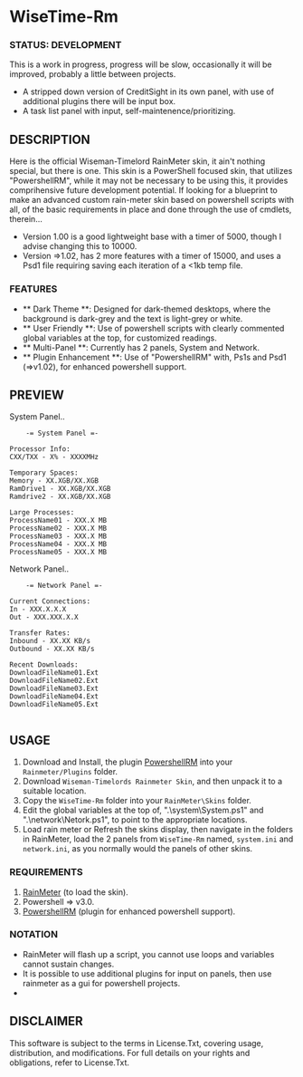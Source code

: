 # WiseTime-Rm

### STATUS: DEVELOPMENT
This is a work in progress, progress will be slow, occasionally it will be improved, probably a little between projects.
- A stripped down version of CreditSight in its own panel, with use of additional plugins there will be input box.
- A task list panel with input, self-maintenence/prioritizing.

## DESCRIPTION
Here is the official Wiseman-Timelord RainMeter skin, it ain't nothing special, but there is one. This skin is a PowerShell focused skin, that utilizes "PowershellRM", while it may not be necessary to be using this, it provides comprihensive future development potential. If looking for a blueprint to make an advanced custom rain-meter skin based on powershell scripts with all, of the basic requirements in place and done through the use of cmdlets, therein...
- Version 1.00 is a good lightweight base with a timer of 5000, though I advise changing this to 10000.
- Version =>1.02, has 2 more features with a timer of 15000, and uses a Psd1 file requiring saving each iteration of a <1kb temp file.


### FEATURES
- ** Dark Theme **: Designed for dark-themed desktops, where the background is dark-grey and the text is light-grey or white.
- ** User Friendly **: Use of powershell scripts with clearly commented global variables at the top, for customized readings.
- ** Multi-Panel **: Currently has 2 panels, System and Network.
- ** Plugin Enhancement **: Use of "PowershellRM" with, Ps1s and Psd1 (=>v1.02), for enhanced powershell support.

## PREVIEW
System Panel..
```
    -= System Panel =-

Processor Info:
CXX/TXX - X% - XXXXMHz

Temporary Spaces:
Memory - XX.XGB/XX.XGB
RamDrive1 - XX.XGB/XX.XGB
Ramdrive2 - XX.XGB/XX.XGB 

Large Processes:
ProcessName01 - XXX.X MB
ProcessName02 - XXX.X MB
ProcessName03 - XXX.X MB
ProcessName04 - XXX.X MB
ProcessName05 - XXX.X MB

```
Network Panel..
```
    -= Network Panel =-

Current Connections:
In - XXX.X.X.X
Out - XXX.XXX.X.X

Transfer Rates:
Inbound - XX.XX KB/s
Outbound - XX.XX KB/s

Recent Downloads:
DownloadFileName01.Ext
DownloadFileName02.Ext
DownloadFileName03.Ext
DownloadFileName04.Ext
DownloadFileName05.Ext
 
```

## USAGE
1. Download and Install, the plugin [PowershellRM](https://github.com/khanhas/PowershellRM) into your `Rainmeter/Plugins` folder.
2. Download `Wiseman-Timelords Rainmeter Skin`, and then unpack it to a suitable location.
3. Copy the `WiseTime-Rm` folder into your `RainMeter\Skins` folder.
4. Edit the global variables at the top of, ".\system\System.ps1" and ".\network\Netork.ps1", to point to the appropriate locations.
5. Load rain meter or Refresh the skins display, then navigate in the folders in RainMeter, load the 2 panels from `WiseTime-Rm` named, `system.ini` and `network.ini`, as you normally would the panels of other skins.   

### REQUIREMENTS
1. [RainMeter](https://www.rainmeter.net/) (to load the skin).
2. Powershell => v3.0.
3. [PowershellRM](https://github.com/khanhas/PowershellRM) (plugin for enhanced powershell support).

### NOTATION
- RainMeter will flash up a script, you cannot use loops and variables cannot sustain changes.
- It is possible to use additional plugins for input on panels, then use rainmeter as a gui for powershell projects.
- 

## DISCLAIMER
This software is subject to the terms in License.Txt, covering usage, distribution, and modifications. For full details on your rights and obligations, refer to License.Txt.
